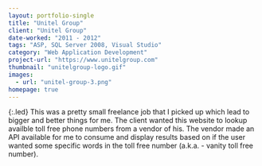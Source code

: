 ```yaml
---
layout: portfolio-single
title: "Unitel Group"
client: "Unitel Group"
date-worked: "2011 - 2012"
tags: "ASP, SQL Server 2008, Visual Studio"
category: "Web Application Development"
project-url: "https://www.unitelgroup.com"
thumbnail: "unitelgroup-logo.gif"
images:
  - url: "unitel-group-3.png"
homepage: true
---
```

{:.led}
This was a pretty small freelance job that I picked up which lead to bigger and better things for me. The client wanted this website to lookup availble toll free phone numbers from a vendor of his. The vendor made an API available for me to consume and display results based on if the user wanted some specific words in the toll free number (a.k.a. - vanity toll free number).
